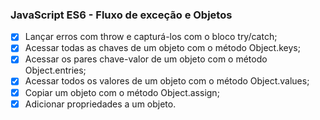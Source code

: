 ### JavaScript ES6 - Fluxo de exceção e Objetos

- [x] Lançar erros com throw e capturá-los com o bloco try/catch;
- [x] Acessar todas as chaves de um objeto com o método Object.keys;
- [x] Acessar os pares chave-valor de um objeto com o método Object.entries;
- [x] Acessar todos os valores de um objeto com o método Object.values;
- [x] Copiar um objeto com o método Object.assign;
- [x] Adicionar propriedades a um objeto.

